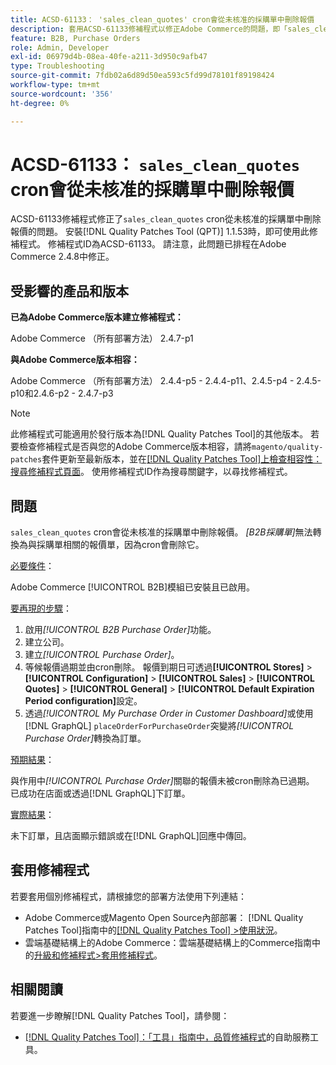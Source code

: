 ```yaml
---
title: ACSD-61133： 'sales_clean_quotes' cron會從未核准的採購單中刪除報價
description: 套用ACSD-61133修補程式以修正Adobe Commerce的問題，即「sales_clean_quotes」cron會從未核准的採購單中刪除報價。
feature: B2B, Purchase Orders
role: Admin, Developer
exl-id: 06979d4b-08ea-40fe-a211-3d950c9afb47
type: Troubleshooting
source-git-commit: 7fdb02a6d89d50ea593c5fd99d78101f89198424
workflow-type: tm+mt
source-wordcount: '356'
ht-degree: 0%

---
```


# ACSD-61133： `sales_clean_quotes` cron會從未核准的採購單中刪除報價

ACSD-61133修補程式修正了`sales_clean_quotes` cron從未核准的採購單中刪除報價的問題。 安裝[!DNL Quality Patches Tool (QPT)] 1.1.53時，即可使用此修補程式。 修補程式ID為ACSD-61133。 請注意，此問題已排程在Adobe Commerce 2.4.8中修正。

## 受影響的產品和版本

**已為Adobe Commerce版本建立修補程式：**

Adobe Commerce （所有部署方法） 2.4.7-p1

**與Adobe Commerce版本相容：**

Adobe Commerce （所有部署方法） 2.4.4-p5 - 2.4.4-p11、2.4.5-p4 - 2.4.5-p10和2.4.6-p2 - 2.4.7-p3

>[!NOTE]
>
>此修補程式可能適用於發行版本為[!DNL Quality Patches Tool]的其他版本。 若要檢查修補程式是否與您的Adobe Commerce版本相容，請將`magento/quality-patches`套件更新至最新版本，並在[[!DNL Quality Patches Tool]上檢查相容性：搜尋修補程式頁面](https://experienceleague.adobe.com/tools/commerce-quality-patches/index.html)。 使用修補程式ID作為搜尋關鍵字，以尋找修補程式。

## 問題

`sales_clean_quotes` cron會從未核准的採購單中刪除報價。 *[B2B採購單]*&#x200B;無法轉換為與採購單相關的報價單，因為cron會刪除它。

<u>必要條件</u>：

Adobe Commerce [!UICONTROL B2B]模組已安裝且已啟用。

<u>要再現的步驟</u>：

1. 啟用&#x200B;*[!UICONTROL B2B Purchase Order]*&#x200B;功能。
1. 建立公司。
1. 建立&#x200B;*[!UICONTROL Purchase Order]*。
1. 等候報價過期並由cron刪除。 報價到期日可透過&#x200B;**[!UICONTROL Stores]** > **[!UICONTROL Configuration]** > **[!UICONTROL Sales]** > **[!UICONTROL Quotes]** > **[!UICONTROL General]** > **[!UICONTROL Default Expiration Period configuration]**&#x200B;設定。
1. 透過&#x200B;*[!UICONTROL My Purchase Order in Customer Dashboard]*&#x200B;或使用[!DNL GraphQL] `placeOrderForPurchaseOrder`突變將&#x200B;*[!UICONTROL Purchase Order]*&#x200B;轉換為訂單。

<u>預期結果</u>：

與作用中&#x200B;*[!UICONTROL Purchase Order]*&#x200B;關聯的報價未被cron刪除為已過期。 已成功在店面或透過[!DNL GraphQL]下訂單。

<u>實際結果</u>：

未下訂單，且店面顯示錯誤或在[!DNL GraphQL]回應中傳回。

## 套用修補程式

若要套用個別修補程式，請根據您的部署方法使用下列連結：

* Adobe Commerce或Magento Open Source內部部署： [!DNL Quality Patches Tool]指南中的[[!DNL Quality Patches Tool] >使用狀況](/help/tools/quality-patches-tool/usage.md)。
* 雲端基礎結構上的Adobe Commerce：雲端基礎結構上的Commerce指南中的[升級和修補程式>套用修補程式](https://experienceleague.adobe.com/docs/commerce-cloud-service/user-guide/develop/upgrade/apply-patches.html)。

## 相關閱讀

若要進一步瞭解[!DNL Quality Patches Tool]，請參閱：

* [[!DNL Quality Patches Tool]：「工具」指南中，品質修補程式](/help/tools/quality-patches-tool/quality-patches-tool-to-self-serve-quality-patches.md)的自助服務工具。
